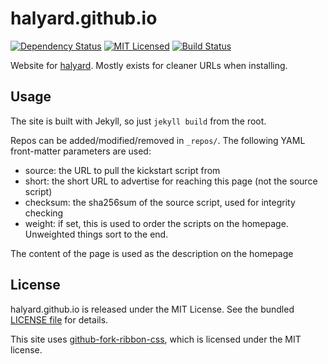 halyard.github.io
=========

[![Dependency Status](https://img.shields.io/gemnasium/halyard/halyard.svg)](https://gemnasium.com/halyard/halyard.github.io)
[![MIT Licensed](https://img.shields.io/badge/license-MIT-green.svg)](https://tldrlegal.com/license/mit-license)
[![Build Status](https://img.shields.io/circleci/project/halyard/halyard.svg)](https://circleci.com/gh/halyard/halyard.github.io)

Website for [halyard](https://github.com/halyard/halyard). Mostly exists for cleaner URLs when installing.

## Usage

The site is built with Jekyll, so just `jekyll build` from the root.

Repos can be added/modified/removed in `_repos/`. The following YAML front-matter parameters are used:

* source: the URL to pull the kickstart script from
* short: the short URL to advertise for reaching this page (not the source script)
* checksum: the sha256sum of the source script, used for integrity checking
* weight: if set, this is used to order the scripts on the homepage. Unweighted things sort to the end.

The content of the page is used as the description on the homepage

## License

halyard.github.io is released under the MIT License. See the bundled [LICENSE file](LICENSE) for details.

This site uses [github-fork-ribbon-css](https://github.com/simonwhitaker/github-fork-ribbon-css), which is licensed under the MIT license.

